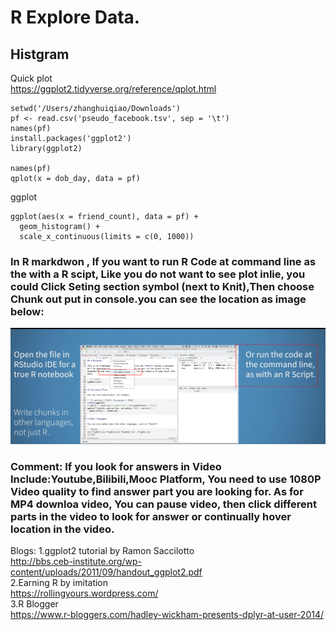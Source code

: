# R Explore Data.
## Histgram
Quick plot
<br>https://ggplot2.tidyverse.org/reference/qplot.html
```
setwd('/Users/zhanghuiqiao/Downloads')
pf <- read.csv('pseudo_facebook.tsv', sep = '\t')
names(pf)
install.packages('ggplot2')
library(ggplot2)

names(pf)
qplot(x = dob_day, data = pf)

```
ggplot
```
ggplot(aes(x = friend_count), data = pf) +
  geom_histogram() +
  scale_x_continuous(limits = c(0, 1000))
```

### In R markdwon , If you want to run R Code at command line as the with a R scipt, Like you do not want to see plot inlie, you could Click Seting section symbol (next to Knit),Then choose Chunk out put in console.you can see the location as image below:
![ ](https://github.com/GlennOu66304/Data-Sciences-in-R/blob/R-Learning/image/Allow%20R%20markdown%20content%20in%20console%20contetn.png)
### Comment: If you look for answers in Video Include:Youtube,Bilibili,Mooc Platform, You need to use 1080P Video quality to find answer part you are looking for. As for MP4 downloa video, You can pause video, then click different parts in the video to look for answer or continually hover location in the video.

Blogs:
1.ggplot2 tutorial by Ramon Saccilotto
<br>http://bbs.ceb-institute.org/wp-content/uploads/2011/09/handout_ggplot2.pdf
<br>2.Earning R by imitation
<br>https://rollingyours.wordpress.com/
<br>3.R Blogger
<br>https://www.r-bloggers.com/hadley-wickham-presents-dplyr-at-user-2014/
